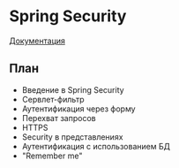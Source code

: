 # Spring Security

[Документация](http://docs.spring.io/spring-security/site/docs/4.0.2.RELEASE/reference/htmlsingle/)

## План
* Введение в Spring Security
* Сервлет-фильтр
* Аутентификация через форму
* Перехват запросов
* HTTPS
* Security в представлениях
* Аутентификация с использованием БД
* "Remember me"


